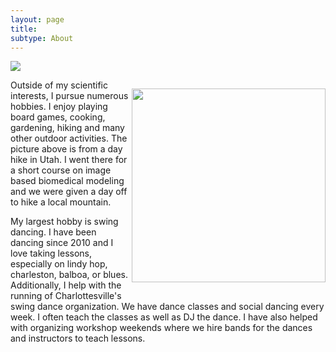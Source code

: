 ```yaml
---
layout: page
title:
subtype: About
---
```


<p><img src="{{ site.baseurl }}images/Kyle_mountains.png"></p> 

<p style="float: right;"><img class="margined" src="{{ site.baseurl }}images/Kyle_dancing3.jpg" width="310px"></p> 

Outside of my scientific interests, I pursue numerous hobbies.
I enjoy playing board games, cooking, gardening, hiking and many other outdoor activities.
The picture above is from a day hike in Utah. 
I went there for a short course on image based biomedical modeling and we were given a day off to hike a local mountain.


My largest hobby is swing dancing.
I have been dancing since 2010 and I love taking lessons, especially on lindy hop, charleston, balboa, or blues.
Additionally, I help with the running of Charlottesville's swing dance organization. 
We have dance classes and social dancing every week. I often teach the classes as well as DJ the dance.
I have also helped with organizing workshop weekends where we hire bands for the dances and instructors to teach lessons.